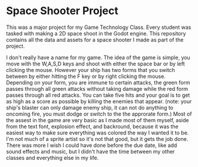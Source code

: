 # Space Shooter Project
This was a major project for my Game Technology Class. Every student was tasked with making a 2D space shoot in the Godot engine. This repository contains all the data and assets for a space shooter I made as part of the project. 

I don't really have a name for my game. The idea of the game is simple, you move with the W,A,S,D keys and shoot with either the space bar or by left clicking the mouse. However your ship has two forms that you switch between by either hitting the F key or by right clicking the mouse. Depending on your form, you are immune to certain attacks, the green form passes through all green attacks without taking damage while the red form passes through all red attacks. You can take five hits and your goal is to get as high as a score as possible by killing  the enemies that appear. (note: your ship's blaster can only damage enemy ship, it can not do anything to oncoming fire, you must dodge or switch to the the approrate form.) Most of the assest in the game are very basic as I made most of them myself, aside from the text font, explosion effect, and backround, because it was the easiest way to make sure everything was colored the way I wanted it to be. I'm not much of a sprite artist so it's not that good, but it gets the job done. There was more I wish I could have done before the due date, like add sound effects and music, but I didn't have the time between my other classes and everything else in my life. 
